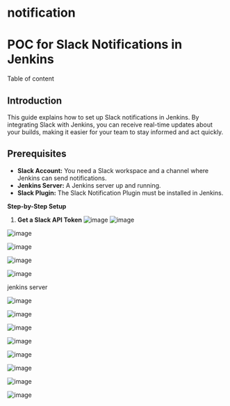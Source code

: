 # notification

# **POC for Slack Notifications in Jenkins**

Table of content


## Introduction

This guide explains how to set up Slack notifications in Jenkins. By integrating Slack with Jenkins, you can receive real-time updates about your builds, making it easier for your team to stay informed and act quickly.

## Prerequisites

- **Slack Account:** You need a Slack workspace and a channel where Jenkins can send notifications.
- **Jenkins Server:** A Jenkins server up and running.
- **Slack Plugin:** The Slack Notification Plugin must be installed in Jenkins.


**Step-by-Step Setup**

1. **Get a Slack API Token**
![image](https://github.com/user-attachments/assets/3ab51982-f91f-41a9-aa26-22851b760380)
![image](https://github.com/user-attachments/assets/c06ad9e3-fcc9-4784-ad0c-be947e4685e2)

![image](https://github.com/user-attachments/assets/629764cc-d288-4692-a2ba-4888b9688ae3)

![image](https://github.com/user-attachments/assets/b66ac361-89f6-4398-b669-46136666bd9c)

![image](https://github.com/user-attachments/assets/65e770dd-d758-4f42-877b-5c8f685f8d36)

![image](https://github.com/user-attachments/assets/e94237ff-a9b1-40dd-9559-1f8db21203a6)



jenkins server

![image](https://github.com/user-attachments/assets/e0f5a5ba-6df2-4fa1-9f60-4251132ff2bb)

![image](https://github.com/user-attachments/assets/a963c765-916e-47b3-abd8-0efb6054aa34)

![image](https://github.com/user-attachments/assets/739cfba5-5b1d-4573-b6ce-49d5fdfc8906)

![image](https://github.com/user-attachments/assets/58babd05-dc51-46de-83fd-cf49aca62db7)

![image](https://github.com/user-attachments/assets/282bed9d-b2da-4c93-829c-d5338102f77c)

![image](https://github.com/user-attachments/assets/8a4ad68c-83d9-4f36-8601-eea94b6a41e6)


![image](https://github.com/user-attachments/assets/dc8469d4-9cc3-484e-afb8-24797e48f285)

![image](https://github.com/user-attachments/assets/228a0393-7211-4ffb-bc0a-caa2d9318185)


